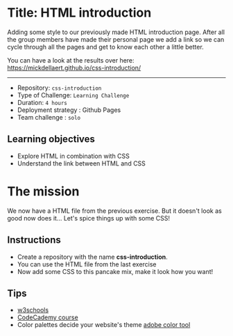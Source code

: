 # Title: HTML introduction

Adding some style to our previously made HTML introduction page. After all the group members have made their personal page we add a link so we can cycle through all the pages and get to know each other a little better.

You can have a look at the results over here: https://mickdellaert.github.io/css-introduction/

___

- Repository: `css-introduction`
- Type of Challenge: `Learning Challenge`
- Duration: `4 hours`
- Deployment strategy : Github Pages
- Team challenge : `solo`

## Learning objectives
- Explore HTML in combination with CSS
- Understand the link between HTML and CSS


# The mission

We now have a HTML file from the previous exercise.
But it doesn't look as good now does it...
Let's spice things up with some CSS!

## Instructions

- Create a repository with the name **css-introduction**.
- You can use the HTML file from the last exercise
- Now add some CSS to this pancake mix, make it look how you want!

## Tips
- [w3schools](https://www.w3schools.com/css/default.asp)
- [CodeCademy course](https://www.codecademy.com/learn/learn-css)
- Color palettes decide your website's theme [adobe color tool](https://color.adobe.com/en/)